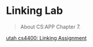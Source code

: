 # Linking Lab

> About CS:APP Chapter 7.

[utah cs4400: Linking Assignment](https://my.eng.utah.edu/~cs4400/linklab.html)
